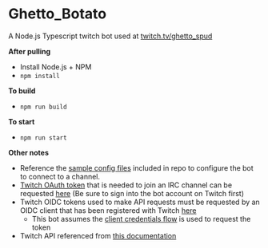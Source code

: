 # Ghetto_Botato

A Node.js Typescript twitch bot used at [twitch.tv/ghetto_spud](twitch.tv/ghetto_spud)

**After pulling**
- Install Node.js + NPM
- `npm install`

**To build**
- `npm run build`

**To start**
- `npm run start`

**Other notes**
- Reference the [sample config files](https://github.com/ghettospud/ghetto_botato/tree/master/config) included in repo to configure the bot to connect to a channel.
- [Twitch OAuth token](https://github.com/ghettospud/ghetto_botato/blob/6f43c96f40b5330dbd4a1650d7532ec407775e09/config/sample_config.json#L4) that is needed to join an IRC channel can be requested [here](https://twitchapps.com/tmi/) (Be sure to sign into the bot account on Twitch first)
- Twitch OIDC tokens used to make API requests must be requested by an OIDC client that has been registered with Twitch [here](https://dev.twitch.tv/console/apps)
  - This bot assumes the [client credentials flow](https://github.com/ghettospud/ghetto_botato/blob/6f43c96f40b5330dbd4a1650d7532ec407775e09/config/sample_config.json#L13-L14) is used to request the token
- Twitch API referenced from [this documentation](https://dev.twitch.tv/docs/irc)
